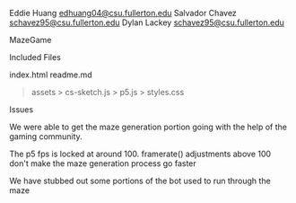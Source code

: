 Eddie Huang
edhuang04@csu.fullerton.edu
Salvador Chavez
schavez95@csu.fullerton.edu
Dylan Lackey
schavez95@csu.fullerton.edu

MazeGame

Included Files

index.html
readme.md
>assets
    > cs-sketch.js
    > p5.js
    > styles.css

Issues

We were able to get the maze generation portion going with the help of the gaming community.

The p5 fps is locked at around 100. framerate() adjustments above 100 don't make the maze generation process go faster

We have stubbed out some portions of the bot used to run through the maze 